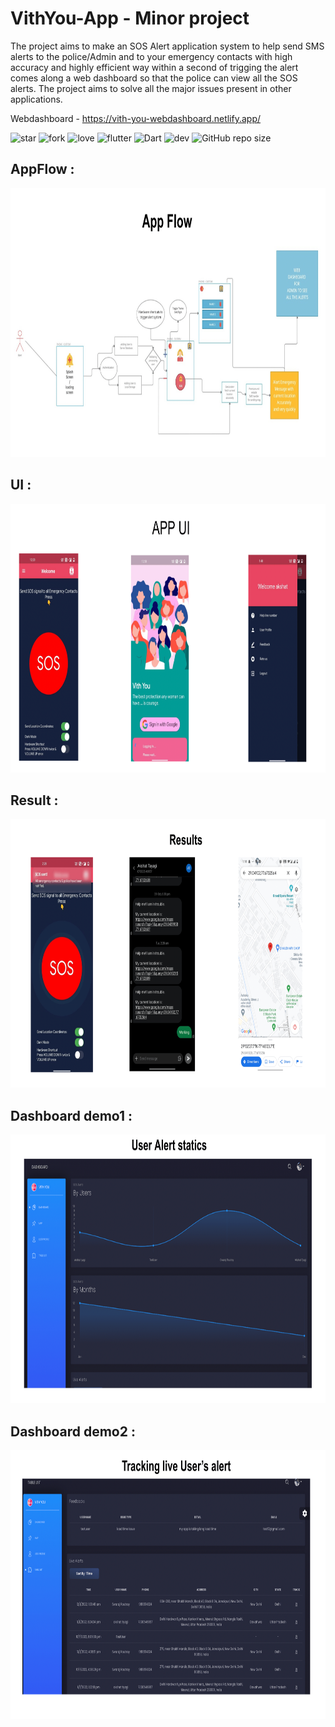 # VithYou-App -  Minor project
The project aims to make an SOS Alert application system to help send SMS alerts to the police/Admin and to your emergency contacts with high accuracy and highly efficient way within a second of trigging the alert 
comes along a web dashboard so that the police can view all the SOS alerts. 
The project aims to solve all the major issues present in other applications.

Webdashboard - https://vith-you-webdashboard.netlify.app/


![star](https://img.shields.io/github/stars/swaraj961/VithYou-App)
 ![fork](https://img.shields.io/github/forks/swaraj961/VithYou-App) 
 ![love](https://img.shields.io/badge/open%20%20source-%E2%9D%A4-red) 
 ![flutter](https://img.shields.io/badge/Flutter-Framework-blue?logo=flutter) 
 ![Dart](https://img.shields.io/badge/Dart-Language-blue?logo=dart) 
 ![dev](https://img.shields.io/badge/developed%20by%20-swaraj%20routray-orange)
![GitHub repo size](https://img.shields.io/github/repo-size/swaraj961/VithYou-App)


</div>

## AppFlow :
 
 <img height="430px" src="https://github.com/swaraj961/VithYou-App/blob/master/demo/AppFlow.png"/>
 
 ## UI :
 
 <img height="430px" src="https://github.com/swaraj961/VithYou-App/blob/master/demo/ui.png"/>
 
 ## Result :
 
 <img height="430px" src="https://github.com/swaraj961/VithYou-App/blob/master/demo/result.png"/>
 
 ## Dashboard demo1 :
 
 <img height="430px" src="https://github.com/swaraj961/VithYou-App/blob/master/demo/dashboard_1.png"/>
 
 ## Dashboard demo2 :
 
 <img height="430px" src="https://github.com/swaraj961/VithYou-App/blob/master/demo/dashboard_2.png"/>
